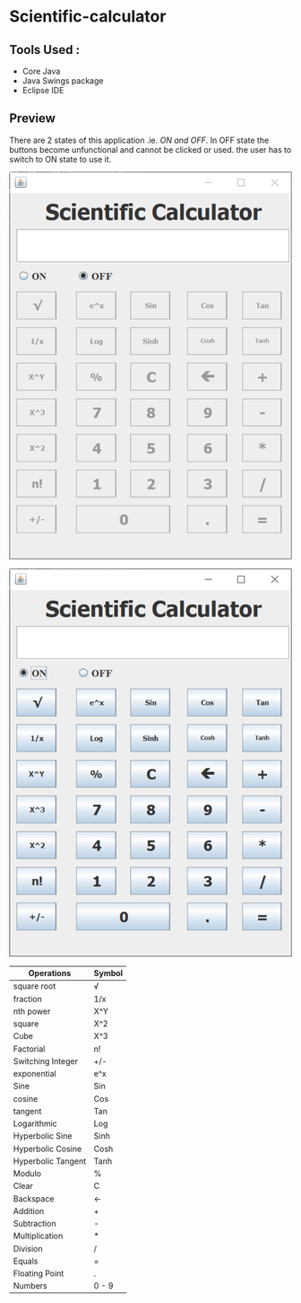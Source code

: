 # Scientific-calculator

## Tools Used :
  * Core Java
  * Java Swings package
  * Eclipse IDE
  
## Preview
  
  There are 2 states of this application .ie. _ON and OFF_.
  In OFF state the buttons become unfunctional and cannot be clicked or used.
  the user has to switch to ON state to use it.
  
  ![OFF state Image Preview](Images/offimg.PNG)
  
  
  ![ON state Image Preview](Images/onimg.PNG)  

Operations | Symbol
---------- | ------
  square root | √ 
  fraction | 1/x
  nth power | X^Y
  square | X^2
  Cube | X^3
  Factorial | n!
  Switching Integer | +/-
  exponential | e^x
  Sine | Sin
  cosine | Cos
  tangent | Tan
  Logarithmic | Log
  Hyperbolic Sine | Sinh
  Hyperbolic Cosine | Cosh
  Hyperbolic Tangent | Tanh
   Modulo | %
  Clear | C
  Backspace | <-
  Addition | +
  Subtraction | -
  Multiplication | *
  Division | /
  Equals | =
  Floating Point | .
  Numbers | 0 - 9
  
